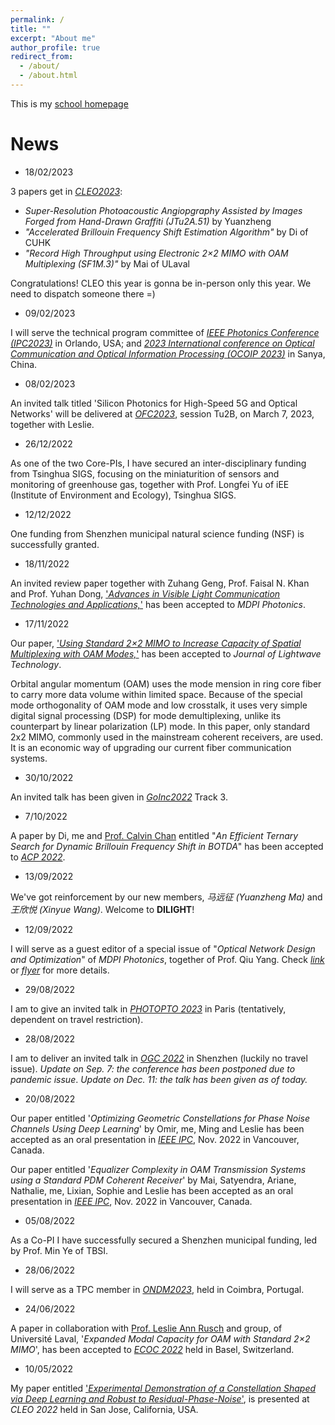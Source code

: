 ```yaml
---
permalink: /
title: ""
excerpt: "About me"
author_profile: true
redirect_from: 
  - /about/
  - /about.html
---
```


This is my [school homepage](https://www.tbsi.edu.cn/gx/main.htm)

# News

- 18/02/2023

3 papers get in [*CLEO2023*](https://www.cleoconference.org/home/): 
- *Super-Resolution Photoacoustic Angiopgraphy Assisted by Images Forged from Hand-Drawn Graffiti (JTu2A.51)* by Yuanzheng
- *"Accelerated Brillouin Frequency Shift Estimation Algorithm"* by Di of CUHK
- *"Record High Throughput using Electronic 2×2 MIMO with OAM Multiplexing (SF1M.3)"* by Mai of ULaval

Congratulations! CLEO this year is gonna be in-person only this year. We need to dispatch someone there =)


- 09/02/2023

I will serve the technical program committee of [*IEEE Photonics Conference (IPC2023)*](https://ieee-ipc.org/) in Orlando, USA; and [*2023 International conference on Optical Communication and Optical Information Processing (OCOIP 2023)*](http://www.ocoip.com/) in Sanya, China.

- 08/02/2023

An invited talk titled 'Silicon Photonics for High-Speed 5G and Optical Networks' will be delivered at [*OFC2023*](https://www.ofcconference.org/), session Tu2B, on March 7, 2023, together with Leslie.

- 26/12/2022

As one of the two Core-PIs, I have secured an inter-disciplinary funding from Tsinghua SIGS, focusing on the miniaturition of sensors and monitoring of greenhouse gas, together with Prof. Longfei Yu of iEE (Institute of Environment and Ecology), Tsinghua SIGS. 

- 12/12/2022

One funding from Shenzhen municipal natural science funding (NSF) is successfully granted.

- 18/11/2022

An invited review paper together with Zuhang Geng, Prof. Faisal N. Khan and Prof. Yuhan Dong, ['*Advances in Visible Light Communication Technologies and Applications,*'](https://www.mdpi.com/2304-6732/9/12/893/htm) has been accepted to *MDPI Photonics*.

- 17/11/2022

Our paper, ['*Using Standard 2×2 MIMO to Increase Capacity of Spatial Multiplexing with OAM Modes,*'](https://ieeexplore.ieee.org/document/9971714/) has been accepted to *Journal of Lightwave Technology*. 

Orbital angular momentum (OAM) uses the mode mension in ring core fiber to carry more data volume within limited space. Because of the special mode orthogonality of OAM mode and low crosstalk, it uses very simple digital signal processing (DSP) for mode demultiplexing, unlike its counterpart by linear polarization (LP) mode. In this paper, only standard 2x2 MIMO, commonly used in the mainstream coherent receivers, are used. It is an economic way of upgrading our current fiber communication systems.

- 30/10/2022

An invited talk has been given in [*GoInc2022*](https://www.koushare.com/topicIndex/i/GoInc2022) Track 3.


- 7/10/2022

A paper by Di, me and [Prof. Calvin Chan](https://lightweb.ie.cuhk.edu.hk/) entitled "*An Efficient Ternary Search for Dynamic Brillouin Frequency Shift in BOTDA*" has been accepted to [*ACP 2022*](http://www.acp2022.org/). 

- 13/09/2022

We've got reinforcement by our new members, *马远征 (Yuanzheng Ma)* and *王欣悦 (Xinyue Wang)*. Welcome to **DILIGHT**!

- 12/09/2022

I will serve as a guest editor of a special issue of "*Optical Network Design and Optimization*" of *MDPI Photonics*, together of Prof. Qiu Yang. Check [*link*](https://www.mdpi.com/journal/photonics/special_issues/DN426N7VV4) or [*flyer*](https://mycuhk-my.sharepoint.com/:b:/g/personal/1155021186_link_cuhk_edu_hk/Ed446pRdXutNr3z1fpSylmUBKUmkSB8MV8cnwyd6tTbwfA?e=bf3UQN) for more details.


- 29/08/2022

I am to give an invited talk in [*PHOTOPTO 2023*](https://www.thescimeets.org/photopto2023/) in Paris (tentatively, dependent on travel restriction).

- 28/08/2022

I am to deliver an invited talk in [*OGC 2022*](http://www.ipsogc.org/) in Shenzhen (luckily no travel issue). *Update on Sep. 7: the conference has been postponed due to pandemic issue*. *Update on Dec. 11: the talk has been given as of today.*

- 20/08/2022

Our paper entitled '*Optimizing Geometric Constellations for Phase Noise Channels Using Deep Learning*' by Omir, me, Ming and Leslie has been accepted as an oral presentation in [*IEEE IPC*](https://ieee-ipc.org/), Nov. 2022 in Vancouver, Canada. 

Our paper entitled '*Equalizer Complexity in OAM Transmission Systems using a Standard PDM Coherent Receiver*' by Mai, Satyendra, Ariane, Nathalie, me, Lixian, Sophie and Leslie has been accepted as an oral presentation in [*IEEE IPC*](https://ieee-ipc.org/), Nov. 2022 in Vancouver, Canada. 

- 05/08/2022

As a Co-PI I have successfully secured a Shenzhen municipal funding, led by Prof. Min Ye of TBSI. 

- 28/06/2022

I will serve as a TPC member in [*ONDM2023*](https://ondm2023.inescc.pt/), held in Coimbra, Portugal.

- 24/06/2022

A paper in collaboration with [Prof. Leslie Ann Rusch](https://ocl.fsg.ulaval.ca/team/leslie-rusch) and group, of Universit&eacute; Laval, '*Expanded Modal Capacity for OAM with Standard 2×2 MIMO*', has been accepted to [*ECOC 2022*](https://www.ecoc2022.org/) held in Basel, Switzerland.

- 10/05/2022

My paper entitled ['*Experimental Demonstration of a Constellation Shaped via Deep Learning and Robust to Residual-Phase-Noise*'](https://ocl.fsg.ulaval.ca/fileadmin/user_upload/CLEO2022_Leslie.pdf), is presented at *CLEO 2022* held in San Jose, California, USA. 







